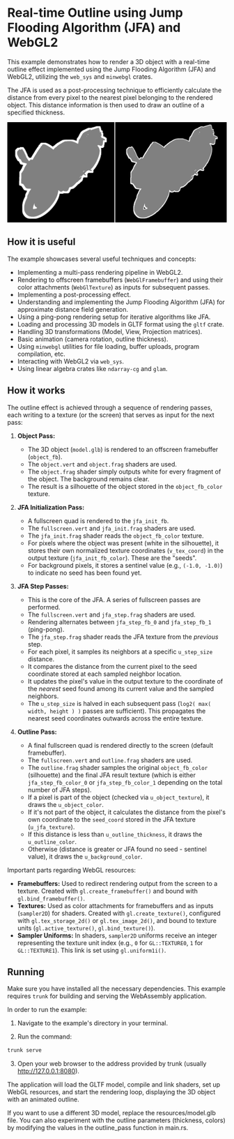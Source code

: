 # Real-time Outline using Jump Flooding Algorithm (JFA) and WebGL2

This example demonstrates how to render a 3D object with a real-time outline effect implemented using the Jump Flooding Algorithm (JFA) and WebGL2, utilizing the `web_sys` and `minwebgl` crates.

The JFA is used as a post-processing technique to efficiently calculate the distance from every pixel to the nearest pixel belonging to the rendered object. This distance information is then used to draw an outline of a specified thickness.

![Showcase]( ./resources/showcase.png )

## How it is useful

The example showcases several useful techniques and concepts:

*   Implementing a multi-pass rendering pipeline in WebGL2.
*   Rendering to offscreen framebuffers (`WebGlFramebuffer`) and using their color attachments (`WebGlTexture`) as inputs for subsequent passes.
*   Implementing a post-processing effect.
*   Understanding and implementing the Jump Flooding Algorithm (JFA) for approximate distance field generation.
*   Using a ping-pong rendering setup for iterative algorithms like JFA.
*   Loading and processing 3D models in GLTF format using the `gltf` crate.
*   Handling 3D transformations (Model, View, Projection matrices).
*   Basic animation (camera rotation, outline thickness).
*   Using `minwebgl` utilities for file loading, buffer uploads, program compilation, etc.
*   Interacting with WebGL2 via `web_sys`.
*   Using linear algebra crates like `ndarray-cg` and `glam`.

## How it works

The outline effect is achieved through a sequence of rendering passes, each writing to a texture (or the screen) that serves as input for the next pass:

1.  **Object Pass:**
    *   The 3D object (`model.glb`) is rendered to an offscreen framebuffer (`object_fb`).
    *   The `object.vert` and `object.frag` shaders are used.
    *   The `object.frag` shader simply outputs white for every fragment of the object. The background remains clear.
    *   The result is a silhouette of the object stored in the `object_fb_color` texture.

2.  **JFA Initialization Pass:**
    *   A fullscreen quad is rendered to the `jfa_init_fb`.
    *   The `fullscreen.vert` and `jfa_init.frag` shaders are used.
    *   The `jfa_init.frag` shader reads the `object_fb_color` texture.
    *   For pixels where the object was present (white in the silhouette), it stores their own normalized texture coordinates (`v_tex_coord`) in the output texture (`jfa_init_fb_color`). These are the "seeds".
    *   For background pixels, it stores a sentinel value (e.g., `(-1.0, -1.0)`) to indicate no seed has been found yet.

3.  **JFA Step Passes:**
    *   This is the core of the JFA. A series of fullscreen passes are performed.
    *   The `fullscreen.vert` and `jfa_step.frag` shaders are used.
    *   Rendering alternates between `jfa_step_fb_0` and `jfa_step_fb_1` (ping-pong).
    *   The `jfa_step.frag` shader reads the JFA texture from the *previous* step.
    *   For each pixel, it samples its neighbors at a specific `u_step_size` distance.
    *   It compares the distance from the current pixel to the seed coordinate stored at each sampled neighbor location.
    *   It updates the pixel's value in the output texture to the coordinate of the *nearest* seed found among its current value and the sampled neighbors.
    *   The `u_step_size` is halved in each subsequent pass (`log2( max( width, height ) )` passes are sufficient). This propagates the nearest seed coordinates outwards across the entire texture.

4.  **Outline Pass:**
    *   A final fullscreen quad is rendered directly to the screen (default framebuffer).
    *   The `fullscreen.vert` and `outline.frag` shaders are used.
    *   The `outline.frag` shader samples the original `object_fb_color` (silhouette) and the final JFA result texture (which is either `jfa_step_fb_color_0` or `jfa_step_fb_color_1` depending on the total number of JFA steps).
    *   If a pixel is part of the object (checked via `u_object_texture`), it draws the `u_object_color`.
    *   If it's not part of the object, it calculates the distance from the pixel's own coordinate to the `seed_coord` stored in the JFA texture (`u_jfa_texture`).
    *   If this distance is less than `u_outline_thickness`, it draws the `u_outline_color`.
    *   Otherwise (distance is greater or JFA found no seed - sentinel value), it draws the `u_background_color`.

Important parts regarding WebGL resources:

*   **Framebuffers:** Used to redirect rendering output from the screen to a texture. Created with `gl.create_framebuffer()` and bound with `gl.bind_framebuffer()`.
*   **Textures:** Used as color attachments for framebuffers and as inputs (`sampler2D`) for shaders. Created with `gl.create_texture()`, configured with `gl.tex_storage_2d()` or `gl.tex_image_2d()`, and bound to texture units (`gl.active_texture()`, `gl.bind_texture()`).
*   **Sampler Uniforms:** In shaders, `sampler2D` uniforms receive an integer representing the texture unit index (e.g., `0` for `GL::TEXTURE0`, `1` for `GL::TEXTURE1`). This link is set using `gl.uniform1i()`.

## Running

Make sure you have installed all the necessary dependencies. This example requires `trunk` for building and serving the WebAssembly application.

In order to run the example:

1. Navigate to the example's directory in your terminal.

2. Run the command:

``` bash
trunk serve
```

3. Open your web browser to the address provided by trunk (usually http://127.0.0.1:8080).

The application will load the GLTF model, compile and link shaders, set up WebGL resources, and start the rendering loop, displaying the 3D object with an animated outline.

If you want to use a different 3D model, replace the resources/model.glb file. You can also experiment with the outline parameters (thickness, colors) by modifying the values in the outline_pass function in main.rs.